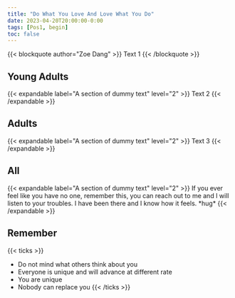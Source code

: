 ```yaml
---
title: "Do What You Love And Love What You Do"
date: 2023-04-20T20:00:00-0:00
tags: [Pos1, begin]
toc: false
---
```


{{< blockquote author="Zoe Dang" >}}
Text 1
{{< /blockquote >}}

## Young Adults

{{< expandable label="A section of dummy text" level="2" >}}
Text 2
{{< /expandable >}}

## Adults

{{< expandable label="A section of dummy text" level="2" >}}
Text 3
{{< /expandable >}}

## All

{{< expandable label="A section of dummy text" level="2" >}}
If you ever feel like you have no one, remember this, you can reach out to me and I will listen to your troubles. I have been there and I know how it feels. \*hug\*
{{< /expandable >}}

## Remember

{{< ticks >}}

- Do not mind what others think about you
- Everyone is unique and will advance at different rate
- You are unique
- Nobody can replace you
  {{< /ticks >}}

<!-- {{< figureCupper
img="sun.jpg"
caption="The Sun is the star at the center of the Solar System. It is a nearly perfect sphere of hot plasma, with internal convective motion that generates a magnetic field via a dynamo process. It is by far the most important source of energy for life on Earth. [Credits](https://images.nasa.gov/details-GSFC_20171208_Archive_e000393.html)."
command="Resize"
options="700x" >}} -->

